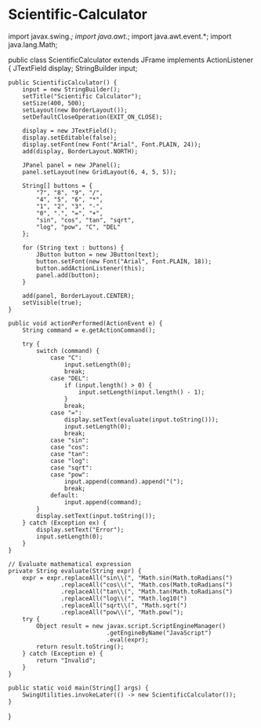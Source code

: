 # Scientific-Calculator
import javax.swing.*;
import java.awt.*;
import java.awt.event.*;
import java.lang.Math;

public class ScientificCalculator extends JFrame implements ActionListener {
    JTextField display;
    StringBuilder input;

    public ScientificCalculator() {
        input = new StringBuilder();
        setTitle("Scientific Calculator");
        setSize(400, 500);
        setLayout(new BorderLayout());
        setDefaultCloseOperation(EXIT_ON_CLOSE);

        display = new JTextField();
        display.setEditable(false);
        display.setFont(new Font("Arial", Font.PLAIN, 24));
        add(display, BorderLayout.NORTH);

        JPanel panel = new JPanel();
        panel.setLayout(new GridLayout(6, 4, 5, 5));

        String[] buttons = {
            "7", "8", "9", "/",
            "4", "5", "6", "*",
            "1", "2", "3", "-",
            "0", ".", "=", "+",
            "sin", "cos", "tan", "sqrt",
            "log", "pow", "C", "DEL"
        };

        for (String text : buttons) {
            JButton button = new JButton(text);
            button.setFont(new Font("Arial", Font.PLAIN, 18));
            button.addActionListener(this);
            panel.add(button);
        }

        add(panel, BorderLayout.CENTER);
        setVisible(true);
    }

    public void actionPerformed(ActionEvent e) {
        String command = e.getActionCommand();

        try {
            switch (command) {
                case "C":
                    input.setLength(0);
                    break;
                case "DEL":
                    if (input.length() > 0) {
                        input.setLength(input.length() - 1);
                    }
                    break;
                case "=":
                    display.setText(evaluate(input.toString()));
                    input.setLength(0);
                    break;
                case "sin":
                case "cos":
                case "tan":
                case "log":
                case "sqrt":
                case "pow":
                    input.append(command).append("(");
                    break;
                default:
                    input.append(command);
            }
            display.setText(input.toString());
        } catch (Exception ex) {
            display.setText("Error");
            input.setLength(0);
        }
    }

    // Evaluate mathematical expression
    private String evaluate(String expr) {
        expr = expr.replaceAll("sin\\(", "Math.sin(Math.toRadians(")
                   .replaceAll("cos\\(", "Math.cos(Math.toRadians(")
                   .replaceAll("tan\\(", "Math.tan(Math.toRadians(")
                   .replaceAll("log\\(", "Math.log10(")
                   .replaceAll("sqrt\\(", "Math.sqrt(")
                   .replaceAll("pow\\(", "Math.pow(");
        try {
            Object result = new javax.script.ScriptEngineManager()
                                .getEngineByName("JavaScript")
                                .eval(expr);
            return result.toString();
        } catch (Exception e) {
            return "Invalid";
        }
    }

    public static void main(String[] args) {
        SwingUtilities.invokeLater(() -> new ScientificCalculator());
    }
}
